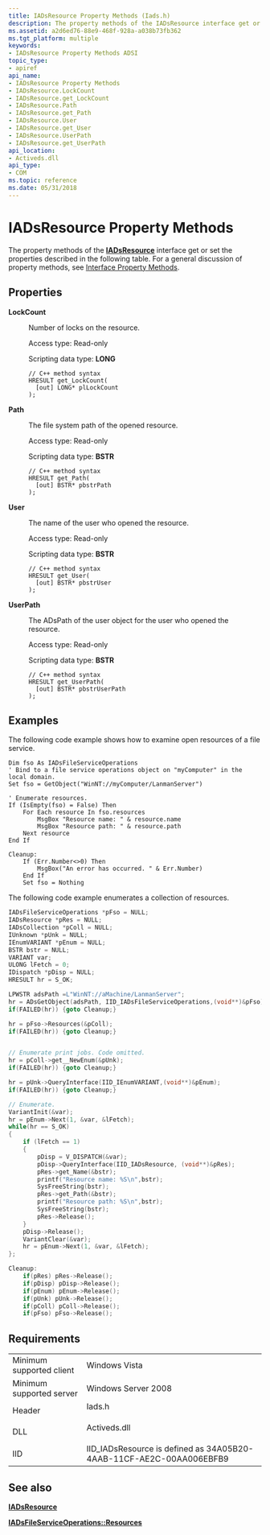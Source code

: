 ```yaml
---
title: IADsResource Property Methods (Iads.h)
description: The property methods of the IADsResource interface get or set the properties described in the following table. For a general discussion of property methods, see Interface Property Methods.
ms.assetid: a2d6ed76-88e9-468f-928a-a038b73fb362
ms.tgt_platform: multiple
keywords:
- IADsResource Property Methods ADSI
topic_type:
- apiref
api_name:
- IADsResource Property Methods
- IADsResource.LockCount
- IADsResource.get_LockCount
- IADsResource.Path
- IADsResource.get_Path
- IADsResource.User
- IADsResource.get_User
- IADsResource.UserPath
- IADsResource.get_UserPath
api_location:
- Activeds.dll
api_type:
- COM
ms.topic: reference
ms.date: 05/31/2018
---
```


# IADsResource Property Methods

The property methods of the [**IADsResource**](/windows/desktop/api/Iads/nn-iads-iadsresource) interface get or set the properties described in the following table. For a general discussion of property methods, see [Interface Property Methods](interface-property-methods.md).

## Properties

<dl> <dt>

**LockCount**
</dt> <dd> <dl>

Number of locks on the resource.

<dt>

Access type: Read-only
</dt> <dt>

Scripting data type: **LONG**
</dt> <dt>



``` syntax
// C++ method syntax
HRESULT get_LockCount(
  [out] LONG* plLockCount
);
```


</dt> </dl> </dd> <dt>

**Path**
</dt> <dd> <dl>

The file system path of the opened resource.

<dt>

Access type: Read-only
</dt> <dt>

Scripting data type: **BSTR**
</dt> <dt>



``` syntax
// C++ method syntax
HRESULT get_Path(
  [out] BSTR* pbstrPath
);
```


</dt> </dl> </dd> <dt>

**User**
</dt> <dd> <dl>

The name of the user who opened the resource.

<dt>

Access type: Read-only
</dt> <dt>

Scripting data type: **BSTR**
</dt> <dt>



``` syntax
// C++ method syntax
HRESULT get_User(
  [out] BSTR* pbstrUser
);
```


</dt> </dl> </dd> <dt>

**UserPath**
</dt> <dd> <dl>

The ADsPath of the user object for the user who opened the resource.

<dt>

Access type: Read-only
</dt> <dt>

Scripting data type: **BSTR**
</dt> <dt>



``` syntax
// C++ method syntax
HRESULT get_UserPath(
  [out] BSTR* pbstrUserPath
);
```


</dt> </dl> </dd> </dl>

 

## Examples

The following code example shows how to examine open resources of a file service.


```VB
Dim fso As IADsFileServiceOperations
' Bind to a file service operations object on "myComputer" in the local domain.
Set fso = GetObject("WinNT://myComputer/LanmanServer")

' Enumerate resources.
If (IsEmpty(fso) = False) Then
    For Each resource In fso.resources
        MsgBox "Resource name: " & resource.name
        MsgBox "Resource path: " & resource.path
    Next resource
End If

Cleanup:
    If (Err.Number<>0) Then
        MsgBox("An error has occurred. " & Err.Number)
    End If
    Set fso = Nothing
```



The following code example enumerates a collection of resources.


```C++
IADsFileServiceOperations *pFso = NULL;
IADsResource *pRes = NULL;
IADsCollection *pColl = NULL;
IUnknown *pUnk = NULL;
IEnumVARIANT *pEnum = NULL;
BSTR bstr = NULL;
VARIANT var;
ULONG lFetch = 0;
IDispatch *pDisp = NULL;
HRESULT hr = S_OK;

LPWSTR adsPath =L"WinNT://aMachine/LanmanServer";
hr = ADsGetObject(adsPath, IID_IADsFileServiceOperations,(void**)&pFso);
if(FAILED(hr)) {goto Cleanup;}

hr = pFso->Resources(&pColl);
if(FAILED(hr)) {goto Cleanup;}


// Enumerate print jobs. Code omitted.
hr = pColl->get__NewEnum(&pUnk);
if(FAILED(hr)) {goto Cleanup;}

hr = pUnk->QueryInterface(IID_IEnumVARIANT,(void**)&pEnum);
if(FAILED(hr)) {goto Cleanup;}

// Enumerate.
VariantInit(&var);
hr = pEnum->Next(1, &var, &lFetch);
while(hr == S_OK)
{
    if (lFetch == 1)    
    {
        pDisp = V_DISPATCH(&var);
        pDisp->QueryInterface(IID_IADsResource, (void**)&pRes);
        pRes->get_Name(&bstr);
        printf("Resource name: %S\n",bstr);
        SysFreeString(bstr);
        pRes->get_Path(&bstr);
        printf("Resource path: %S\n",bstr);
        SysFreeString(bstr);
        pRes->Release();
    }
    pDisp->Release();
    VariantClear(&var);
    hr = pEnum->Next(1, &var, &lFetch);
};

Cleanup:
    if(pRes) pRes->Release();
    if(pDisp) pDisp->Release();
    if(pEnum) pEnum->Release();
    if(pUnk) pUnk->Release();
    if(pColl) pColl->Release();
    if(pFso) pFso->Release();
```



## Requirements



|                                     |                                                                                         |
|-------------------------------------|-----------------------------------------------------------------------------------------|
| Minimum supported client<br/> | Windows Vista<br/>                                                                |
| Minimum supported server<br/> | Windows Server 2008<br/>                                                          |
| Header<br/>                   | <dl> <dt>Iads.h</dt> </dl>       |
| DLL<br/>                      | <dl> <dt>Activeds.dll</dt> </dl> |
| IID<br/>                      | IID\_IADsResource is defined as 34A05B20-4AAB-11CF-AE2C-00AA006EBFB9<br/>         |



## See also

<dl> <dt>

[**IADsResource**](/windows/desktop/api/Iads/nn-iads-iadsresource)
</dt> <dt>

[**IADsFileServiceOperations::Resources**](/windows/desktop/api/Iads/nf-iads-iadsfileserviceoperations-resources)
</dt> </dl>

 

 





